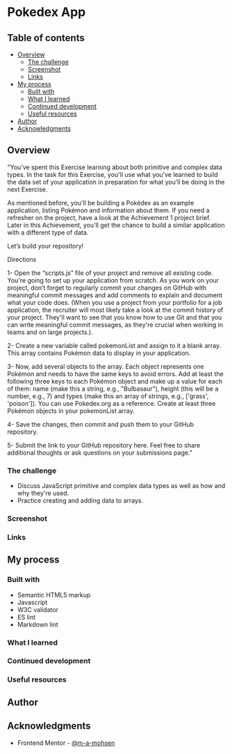 # Pokedex App

## Table of contents

- [Overview](#overview)
  - [The challenge](#the-challenge)
  - [Screenshot](#screenshot)
  - [Links](#links)
- [My process](#my-process)
  - [Built with](#built-with)
  - [What I learned](#what-i-learned)
  - [Continued development](#continued-development)
  - [Useful resources](#useful-resources)
- [Author](#author)
- [Acknowledgments](#acknowledgments)

## Overview

"You’ve spent this Exercise learning about both primitive and complex data types. In the task for this Exercise, you'll use what you’ve learned to build the data set of your application in preparation for what you’ll be doing in the next Exercise.

As mentioned before, you'll be building a Pokédex as an example application, listing Pokémon and information about them. If you need a refresher on the project, have a look at the Achievement 1 project brief. Later in this Achievement, you'll get the chance to build a similar application with a different type of data.

Let’s build your repository!

Directions

1- Open the “scripts.js” file of your project and remove all existing code. You're going to set up your application from scratch. As you work on your project, don’t forget to regularly commit your changes on GitHub with meaningful commit messages and add comments to explain and document what your code does. (When you use a project from your portfolio for a job application, the recruiter will most likely take a look at the commit history of your project. They'll want to see that you know how to use Git and that you can write meaningful commit messages, as they're crucial when working in teams and on large projects.).

2- Create a new variable called pokemonList and assign to it a blank array. This array contains Pokémon data to display in your application.

3- Now, add several objects to the array. Each object represents one Pokémon and needs to have the same keys to avoid errors. Add at least the following three keys to each Pokémon object and make up a value for each of them: name (make this a string, e.g., "Bulbasaur"), height (this will be a number, e.g., 7) and types (make this an array of strings, e.g., ['grass', 'poison']). You can use Pokedex.org as a reference. Create at least three Pokémon objects in your pokemonList array.

4- Save the changes, then commit and push them to your GitHub repository.

5- Submit the link to your GitHub repository here. Feel free to share additional thoughts or ask questions on your submissions page."

### The challenge

- Discuss JavaScript primitive and complex data types as well as how and why they're used.
- Practice creating and adding data to arrays.

### Screenshot

<!-- ![](./screenshot.jpg) -->

### Links

<!-- - Solution URL: [Add solution URL here](https://your-solution-url.com) -->
<!-- - Live Site URL: [Add live site URL here](https://your-live-site-url.com) -->

## My process

### Built with

- Semantic HTML5 markup
- Javascript
- W3C validator
- ES lint
- Markdown lint

<!-- - CSS custom properties -->
<!-- - Flexbox -->
<!-- - CSS Grid -->
<!-- - Mobile-first workflow -->
<!-- - [React](https://reactjs.org/) - JS library -->
<!-- - [Next.js](https://nextjs.org/) - React framework -->
<!-- - [Styled Components](https://styled-components.com/) - For styles -->

<!-- **Note: These are just examples. Delete this note and replace the list above with your own choices** -->

### What I learned

<!-- Use this section to recap over some of your major learnings while working through this project. Writing these out and providing code samples of areas you want to highlight is a great way to reinforce your own knowledge.

To see how you can add code snippets, see below:

```html
<h1>Some HTML code I'm proud of</h1>
```

```css
.proud-of-this-css {
  color: papayawhip;
}
```

```js
const proudOfThisFunc = () => {
  console.log('🎉')
}
```

If you want more help with writing markdown, we'd recommend checking out [The Markdown Guide](https://www.markdownguide.org/) to learn more.

**Note: Delete this note and the content within this section and replace with your own learnings.** -->

### Continued development

<!-- Use this section to outline areas that you want to continue focusing on in future projects. These could be concepts you're still not completely comfortable with or techniques you found useful that you want to refine and perfect.

**Note: Delete this note and the content within this section and replace with your own plans for continued development.** -->

### Useful resources

<!-- - [Joke API](https://v2.jokeapi.dev/joke/Programming?type=single&amount=10) - This helped me for XYZ reason. I really liked this pattern and will use it going forward. -->

## Author

<!-- - Website - [Add your name here](https://www.your-site.com)
- Frontend Mentor - [@yourusername](https://www.frontendmentor.io/profile/yourusername)
- Twitter - [@yourusername](https://www.twitter.com/yourusername) -->

<!-- **Note: Delete this note and add/remove/edit lines above based on what links you'd like to share.** -->

## Acknowledgments

- Frontend Mentor - [@m-a-mohsen](https://www.frontendmentor.io/profile/m-a-mohsen)
